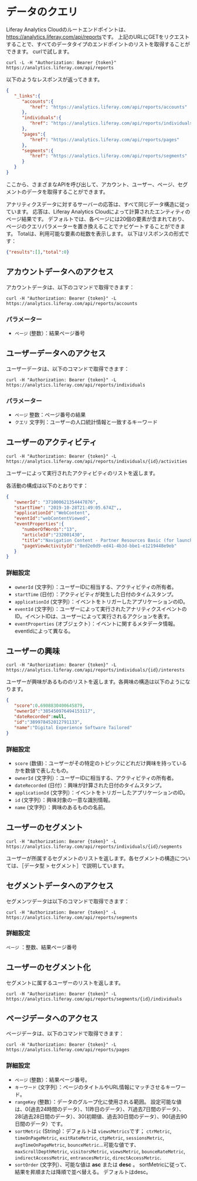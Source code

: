 # データのクエリ

Liferay Analytics Cloudのルートエンドポイントは、 <https://analytics.liferay.com/api/reports>です。 上記のURLにGETをリクエストすることで、すべてのデータタイプのエンドポイントのリストを取得することができます。 curlで試します。

```
curl -L -H "Authorization: Bearer {token}" https://analytics.liferay.com/api/reports
```

以下のようなレスポンスが返ってきます。

```json
{
   "_links":{
      "accounts":{
         "href": "https://analytics.liferay.com/api/reports/accounts"
      },
      "individuals":{
         "href": "https://analytics.liferay.com/api/reports/individuals"
      },
      "pages":{
         "href": "https://analytics.liferay.com/api/reports/pages"
      },
      "segments":{
         "href": "https://analytics.liferay.com/api/reports/segments"
      }
   }
}
```

ここから、さまざまなAPIを呼び出して、アカウント、ユーザー、ページ、セグメントのデータを取得することができます。

アナリティクスデータに対するサーバーの応答は、すべて同じデータ構造に従っています。 応答は、Liferay Analytics Cloudによって計算されたエンティティのページ結果です。 デフォルトでは、各ページには20個の要素が含まれており、ページのクエリパラメーターを置き換えることでナビゲートすることができます。 Totalは、利用可能な要素の総数を表示します。 以下はリスポンスの形式です：

```json
{"results":[],"total":0}
```

## アカウントデータへのアクセス

アカウントデータは、以下のコマンドで取得できます：

```
curl -H "Authorization: Bearer {token}" -L https://analytics.liferay.com/api/reports/accounts
```

### パラメーター

* `ページ` (整数）：結果ページ番号

## ユーザーデータへのアクセス

ユーザーデータは、以下のコマンドで取得できます：

```
curl -H "Authorization: Bearer {token}" -L https://analytics.liferay.com/api/reports/individuals
```

### パラメーター

* `ページ` 整数：ページ番号の結果
* `クエリ` 文字列：ユーザーの人口統計情報と一致するキーワード

## ユーザーのアクティビティ

```
curl -H "Authorization: Bearer {token}" -L https://analytics.liferay.com/api/reports/individuals/{id}/activities
```

ユーザーによって実行されたアクティビティのリストを返します。

各活動の構成は以下のとおりです：

```json
{
   "ownerId": "371000621354447876",
   "startTime": "2019-10-28T21:49:05.674Z",,
   "applicationId":"WebContent",
   "eventId":"webContentViewed",
   "eventProperties":{
      "numberOfWords":"13",
      "articleId":"232001430",
      "title":"Navigation Content - Partner Resources Basic (for launch)",
      "pageViewActivityId":"8ed2e0d9-ed41-4b3d-bbe1-e1219448e9eb"
   }
}
```

### 詳細設定

* `ownerId` (文字列）：ユーザーIDに相当する、アクティビティの所有者。
* `startTime` (日付）：アクティビティが発生した日付のタイムスタンプ。
* `applicationId` (文字列）：イベントをトリガーしたアプリケーションのID。
* `eventId` (文字列）：ユーザーによって実行されたアナリティクスイベントのID。イベントIDは、ユーザーによって実行されるアクションを表す。
* `eventProperties` (オブジェクト）：イベントに関するメタデータ情報。eventIdによって異なる。

## ユーザーの興味

```
curl -H "Authorization: Bearer {token}" -L https://analytics.liferay.com/api/reports/individuals/{id}/interests
```

ユーザーが興味があるもののリストを返します。各興味の構造は以下のようになります。

```json
{
   "score":0.6908830400645879,
   "ownerId":"385450976494153117",
   "dateRecorded":null,
   "id":"389978452012791133",
   "name":"Digital Experience Software Tailored"
}
```

### 詳細設定

* ` score ` (数値)：ユーザーがその特定のトピックにどれだけ興味を持っているかを数値で表したもの。
* `ownerId` (文字列）：ユーザーIDに相当する、アクティビティの所有者。
* `dateRecorded` (日付）：興味が計算された日付のタイムスタンプ。
* `applicationId` (文字列）：イベントをトリガーしたアプリケーションのID。
* `id` (文字列）：興味対象の一意な識別情報。
* `name` (文字列）：興味のあるものの名前。

## ユーザーのセグメント

```
curl -H "Authorization: Bearer {token}" -L https://analytics.liferay.com/api/reports/individuals/{id}/segments
```

ユーザーが所属するセグメントのリストを返します。各セグメントの構造については、［データ型 > セグメント］で説明しています。

## セグメントデータへのアクセス

セグメンツデータは以下のコマンドで取得できます：

```
curl -H "Authorization: Bearer {token}" -L https://analytics.liferay.com/api/reports/segments
```

### 詳細設定

`ページ` ：整数、結果ページ番号

## ユーザーのセグメント化

セグメントに属するユーザーのリストを返します。

```
curl -H "Authorization: Bearer {token}" -L https://analytics.liferay.com/api/reports/segments/{id}/individuals
```

## ページデータへのアクセス

ページデータは、以下のコマンドで取得できます：

```
curl -H "Authorization: Bearer {token}" -L https://analytics.liferay.com/api/reports/pages 
```

### 詳細設定

* `ページ` (整数）：結果ページ番号。
* `キーワード` (文字列）：ページのタイトルやURL情報にマッチさせるキーワード。
* `rangeKey` (整数）：データのグループ化に使用される範囲。 設定可能な値は、0(過去24時間のデータ）、1(昨日のデータ）、7(過去7日間のデータ）、28(過去28日間のデータ）、30(初期値、過去30日間のデータ）、90(過去90日間のデータ）です。
* `sortMetric` (String)：デフォルトは `viewsMetrics`です； `ctrMetric`, `timeOnPageMetric`, `exitRateMetric`, `ctpMetric`, `sessionsMetric`, `avgTimeOnPageMetric`, `bounceMetric`...可能な値です、 `maxScrollDepthMetric`, `visitorsMetric`, `viewsMetric`, `bounceRateMetric`, `indirectAccessMetric`, `entrancesMetric`, `directAccessMetric`.
* `sortOrder` (文字列）、可能な値は **asc** または **desc** 。 sortMetricに従って、結果を昇順または降順で並べ替える。 デフォルトはdesc。
